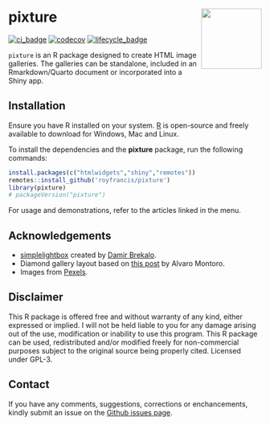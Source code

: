# pixture <img src="logo.webp" style="width:120px;float:right;" align="right" />

[![ci_badge](https://github.com/royfrancis/pixture/workflows/r-cmd-check/badge.svg)](https://github.com/royfrancis/pixture/actions?workflow=r-cmd-check) [![codecov](https://codecov.io/gh/royfrancis/pixture/branch/main/graph/badge.svg?token=4DOQ8HNQFK)](https://app.codecov.io/gh/royfrancis/pixture/) [![lifecycle_badge](https://lifecycle.r-lib.org/articles/figures/lifecycle-experimental.svg)](https://lifecycle.r-lib.org/articles/stages.html#experimental)

`pixture` is an R package designed to create HTML image galleries. The galleries can be standalone, included in an Rmarkdown/Quarto document or incorporated into a Shiny app.

## Installation  

Ensure you have R installed on your system. [R](https://www.r-project.org/) is open-source and freely available to download for Windows, Mac and Linux.

To install the dependencies and the **pixture** package, run the following commands:

```r
install.packages(c("htmlwidgets","shiny","remotes"))
remotes::install_github('royfrancis/pixture')
library(pixture)
# packageVersion("pixture")
```

For usage and demonstrations, refer to the articles linked in the menu.

## Acknowledgements

- [simplelightbox](https://github.com/dbrekalo/simpleLightbox) created by [Damir Brekalo](https://dbrekalo.github.io/simpleLightbox/).
- Diamond gallery layout based on [this post](https://dev.to/alvaromontoro/creating-an-interactive-image-gallery-with-html-and-css-35pi) by Alvaro Montoro. 
- Images from [Pexels](https://www.pexels.com/).

## Disclaimer

This R package is offered free and without warranty of any kind, either expressed or implied. I will not be held liable to you for any damage arising out of the use, modification or inability to use this program. This R package can be used, redistributed and/or modified freely for non-commercial purposes subject to the original source being properly cited. Licensed under GPL-3.

## Contact

If you have any comments, suggestions, corrections or enchancements, kindly submit an issue on the [Github issues page](https://github.com/royfrancis/pixture/issues).
